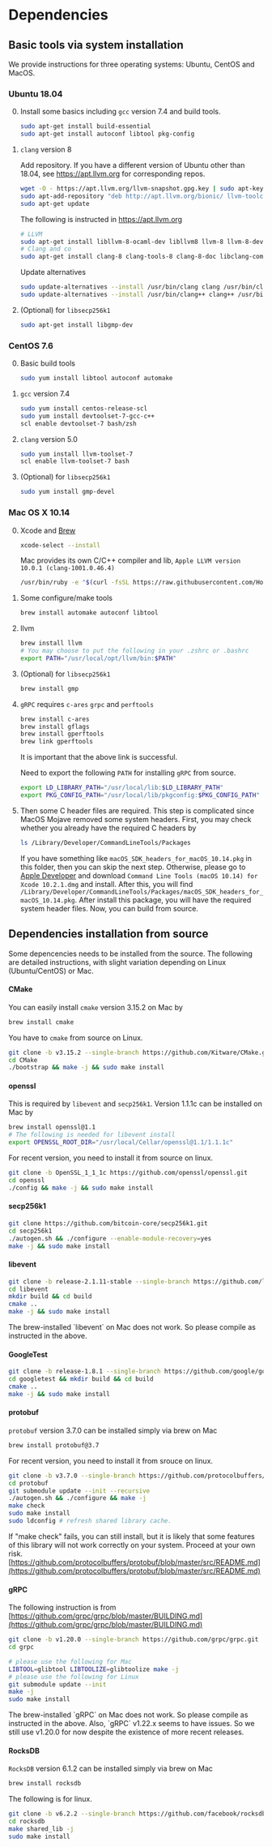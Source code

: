 # Dependencies

## Basic tools via system installation

We provide instructions for three operating systems: Ubuntu, CentOS and MacOS.

### Ubuntu 18.04

0. Install some basics including `gcc` version 7.4 and build tools.

    ```bash
    sudo apt-get install build-essential
    sudo apt-get install autoconf libtool pkg-config
    ```

2. `clang` version 8

    Add repository. If you have a different version of Ubuntu other than 18.04, see https://apt.llvm.org for corresponding repos.

    ```bash
    wget -O - https://apt.llvm.org/llvm-snapshot.gpg.key | sudo apt-key add -
    sudo apt-add-repository "deb http://apt.llvm.org/bionic/ llvm-toolchain-bionic-8 main"
    sudo apt-get update
    ```

    The following is instructed in https://apt.llvm.org

    ```bash
    # LLVM
    sudo apt-get install libllvm-8-ocaml-dev libllvm8 llvm-8 llvm-8-dev llvm-8-doc llvm-8-examples llvm-8-runtime
    # Clang and co
    sudo apt-get install clang-8 clang-tools-8 clang-8-doc libclang-common-8-dev libclang-8-dev libclang1-8 clang-format-8
    ```

    Update alternatives

    ```bash
    sudo update-alternatives --install /usr/bin/clang clang /usr/bin/clang-8 100
    sudo update-alternatives --install /usr/bin/clang++ clang++ /usr/bin/clang++-8 100
    ```

3. (Optional) for `libsecp256k1`

    ```bash
    sudo apt-get install libgmp-dev
    ```

### CentOS 7.6

0. Basic build tools

    ```bash
    sudo yum install libtool autoconf automake
    ```

1. `gcc` version 7.4
    ```bash
    sudo yum install centos-release-scl
    sudo yum install devtoolset-7-gcc-c++
    scl enable devtoolset-7 bash/zsh
    ```

2. `clang` version 5.0

    ```bash
    sudo yum install llvm-toolset-7
    scl enable llvm-toolset-7 bash
    ```

3. (Optional) for `libsecp256k1`
    ```bash
    sudo yum install gmp-devel
    ```

### Mac OS X 10.14

0. Xcode and [Brew](https://brew.sh)

    ```bash
    xcode-select --install
    ```
    Mac provides its own C/C++ compiler and lib, `Apple LLVM version 10.0.1 (clang-1001.0.46.4)`
    ```bash
    /usr/bin/ruby -e "$(curl -fsSL https://raw.githubusercontent.com/Homebrew/install/master/install)"
    ```

1. Some configure/make tools

    ```bash
    brew install automake autoconf libtool
    ```

2. llvm
    ```bash
    brew install llvm
    # You may choose to put the following in your .zshrc or .bashrc
    export PATH="/usr/local/opt/llvm/bin:$PATH"
    ```

3. (Optional) for `libsecp256k1`

    ```bash
    brew install gmp
    ```

4. `gRPC` requires `c-ares` `grpc` and `perftools`

    ```bash
    brew install c-ares
    brew install gflags
    brew install gperftools
    brew link gperftools
    ```
    It is important that the above link is successful.

    Need to export the following `PATH` for installing `gRPC` from source.

    ```bash
    export LD_LIBRARY_PATH="/usr/local/lib:$LD_LIBRARY_PATH"
    export PKG_CONFIG_PATH="/usr/local/lib/pkgconfig:$PKG_CONFIG_PATH"
    ```

5. Then some C header files are required. This step is complicated since MacOS Mojave removed some system headers. First, you may check whether you already have the required C headers by

    ```bash
    ls /Library/Developer/CommandLineTools/Packages
    ```

    If you have something like `macOS_SDK_headers_for_macOS_10.14.pkg` in this folder, then you can skip the next step. Otherwise, please go to [Apple Developer](https://developer.apple.com/download/more/) and download `Command Line Tools (macOS 10.14) for Xcode 10.2.1.dmg` and install. After this, you will find `/Library/Developer/CommandLineTools/Packages/macOS_SDK_headers_for_macOS_10.14.pkg`. After install this package, you will have the required system header files. Now, you can build from source.

## Dependencies installation from source

Some depencencies needs to be installed from the source. The following are detailed instructions, with slight variation depending on Linux (Ubuntu/CentOS) or Mac.

#### CMake

You can easily install `cmake` version 3.15.2 on Mac by

```bash
brew install cmake
```

You have to `cmake` from source on Linux.

```bash
git clone -b v3.15.2 --single-branch https://github.com/Kitware/CMake.git
cd CMake
./bootstrap && make -j && sudo make install
```

#### openssl

This is required by `libevent` and `secp256k1`. Version 1.1.1c can be installed on Mac by

```bash
brew install openssl@1.1
# The following is needed for libevent install
export OPENSSL_ROOT_DIR="/usr/local/Cellar/openssl@1.1/1.1.1c"
```

For recent version, you need to install it from source on linux.

```bash
git clone -b OpenSSL_1_1_1c https://github.com/openssl/openssl.git
cd openssl
./config && make -j && sudo make install
```

#### secp256k1

```bash
git clone https://github.com/bitcoin-core/secp256k1.git
cd secp256k1
./autogen.sh && ./configure --enable-module-recovery=yes
make -j && sudo make install
```

#### libevent

```bash
git clone -b release-2.1.11-stable --single-branch https://github.com/libevent/libevent.git
cd libevent
mkdir build && cd build
cmake ..
make -j && sudo make install
```

<aside class="warning">
The brew-installed `libevent` on Mac does not work. So please compile as instructed in the above.
</aside>

#### GoogleTest

```bash
git clone -b release-1.8.1 --single-branch https://github.com/google/googletest.git
cd googletest && mkdir build && cd build
cmake ..
make -j && sudo make install
```

#### protobuf

`protobuf` version 3.7.0 can be installed simply via brew on Mac

```bash
brew install protobuf@3.7
```

For recent version, you need to install it from srouce on linux.

```bash
git clone -b v3.7.0 --single-branch https://github.com/protocolbuffers/protobuf.git
cd protobuf
git submodule update --init --recursive
./autogen.sh && ./configure && make -j
make check
sudo make install
sudo ldconfig # refresh shared library cache.
```

If "make check" fails, you can still install, but it is likely that some features of this library will not work correctly on your system. Proceed at your own risk.[https://github.com/protocolbuffers/protobuf/blob/master/src/README.md](https://github.com/protocolbuffers/protobuf/blob/master/src/README.md)

#### gRPC

The following instruction is from [https://github.com/grpc/grpc/blob/master/BUILDING.md](https://github.com/grpc/grpc/blob/master/BUILDING.md)

```bash
git clone -b v1.20.0 --single-branch https://github.com/grpc/grpc.git
cd grpc

# please use the following for Mac
LIBTOOL=glibtool LIBTOOLIZE=glibtoolize make -j
# please use the following for Linux
git submodule update --init
make -j
sudo make install
```

<aside class="warning">
The brew-installed `gRPC` on Mac does not work. So please compile as instructed in the above.
Also, `gRPC` v1.22.x seems to have issues. So we still use v1.20.0 for now despite the existence of more recent releases.
</aside>


#### RocksDB

`RocksDB` version 6.1.2 can be installed simply via brew on Mac

```bash
brew install rocksdb
```

The following is for linux.

```bash
git clone -b v6.2.2 --single-branch https://github.com/facebook/rocksdb.git
cd rocksdb
make shared_lib -j
sudo make install
```
